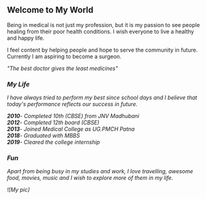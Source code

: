 ## Welcome to My World

Being in medical is not just my profession, but it is my passion to see people healing from their poor health conditions. I wish everyone to live a healthy and happy life.

I feel content by helping people and hope to serve the community in future. Currently I am aspiring to become a surgeon.

<em>"The best doctor gives the least medicines"<em>
### My Life

I have always tried to perform my best since school days and I believe that today's performance reflects our success in future.



**2010**- Completed 10th (CBSE) from JNV Madhubani <br>
**2012**- Completed 12th board (CBSE) <br>
**2013**- Joined Medical College as UG.PMCH Patna <br>
**2018**- Graduated with MBBS <br>
**2019**- Cleared the college internship <br>





### Fun

Apart from being busy in my studies and work, I love travelling, awesome food, movies, music and I wish to explore more of them in my life.

![My pic]
